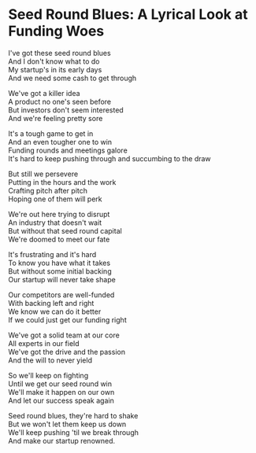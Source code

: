 # Seed Round Blues: A Lyrical Look at Funding Woes

I've got these seed round blues  
And I don't know what to do  
My startup's in its early days  
And we need some cash to get through  

We've got a killer idea  
A product no one's seen before  
But investors don't seem interested  
And we're feeling pretty sore  

It's a tough game to get in  
And an even tougher one to win  
Funding rounds and meetings galore  
It's hard to keep pushing through and succumbing to the draw  

But still we persevere  
Putting in the hours and the work  
Crafting pitch after pitch  
Hoping one of them will perk  

We're out here trying to disrupt  
An industry that doesn't wait  
But without that seed round capital  
We're doomed to meet our fate  

It's frustrating and it's hard  
To know you have what it takes  
But without some initial backing  
Our startup will never take shape  

Our competitors are well-funded  
With backing left and right  
We know we can do it better  
If we could just get our funding right  

We've got a solid team at our core  
All experts in our field  
We've got the drive and the passion  
And the will to never yield  

So we'll keep on fighting  
Until we get our seed round win  
We'll make it happen on our own  
And let our success speak again  

Seed round blues, they're hard to shake  
But we won't let them keep us down  
We'll keep pushing 'til we break through  
And make our startup renowned.